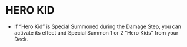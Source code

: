 
# HERO KID

*   If “Hero Kid” is Special Summoned during the Damage Step, you can activate its effect and Special Summon 1 or 2 “Hero Kids” from your Deck.

  
